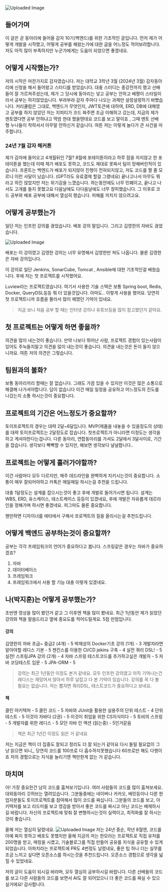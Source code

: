 ![Uploaded Image](https://gamzatech-bucket.s3.ap-northeast-2.amazonaws.com/post-images/105/e41b464c-e8dc-40e2-8f25-dcdfa0c2aeea_image.png)
## 들어가며
이 글은 곧 동아리에 들어올 감자 10기(백엔드)를 위한 기초적인 글입니다.
먼저 제가 어떻게 개발을 시작했고, 어떻게 공부를 해왔는가에 대한 글을 어느정도 적어보려합니다.
저도 아직 많이 부족하지만 누군가에게는 도움이 되었으면 좋겠네요. 

## 어떻게 시작했는가?
저의 시작은 마찬가지로 감자였습니다. 저는 대학교 3학년 3월 (2024년 3월)
감자동아리에 신청을 해서 들어왔고 스터디를 받았습니다. 대충 스터디는 종강전까지 했고
선배들이 잘 가르쳐주셨는데, 제가 그 당시에 동아리는 넣고 공부는 안하고 배짱이 스타일이라서
공부는 하지않았습니다. 부랴부랴 감자 주마다 나오는 과제만 설렁설렁하기 바빴습니다. 
커리큘럼은 그대로, 백엔드가 무엇인지, JWT토큰에 대하여, ERD, DB에 대해였고 
공부를 하지 않았던 저는 지피티가 코드 짜주면 조금 이해하고 갔는데, 지금의 제가 멘토였다면
공부 안하냐고 딱밤 한대 했을텐데요 코드를 보고 말이죠 , 그때 멘토 선배 형 누나들이 착하셔서
 아무말 안하신거 같습니다. 여튼 저는 이렇게 놀다가 큰 사건을 마주합니다.

### 24년 7월 감자 해커톤
제가 감자에 들어오고 4개월뒤인 7월? 8월에 포테이톤이라고 하루 잠을 자지않고 한 포테이톤을
했는데 이때 제가 배포도 못하고, 코드도 제대로 못짜서 팀이 망해버린적이 있습니다. 
프론트는 백엔드가 배포가 되지않아 진행이 전혀되지않고, 저도 코드를 짤 줄 모르니 이런 사달이
났습니다. (GPT라도 유료결제 할걸 그랬네요) 끝나고나서 아무도 뭐라고 하진 않았지만
저는 위기감을 느꼈습니다. 하는동안에도 너무 민폐이고, 끝나고 나서도 고개를 들지 못했고요
다음날에도 다다음날에도 너무 창피했습니다. 그 이후로 코드 공부와 배포 공부에 대해서 열심히
했습니다. 피해를 끼치지 않으려고요. 

## 어떻게 공부했는가
일단 저는 인프런 강의를 끊었습니다. 배포 강의 말입니다. 그리고 김영한의 자바도 끊었습니다. 

![Uploaded Image](https://gamzatech-bucket.s3.ap-northeast-2.amazonaws.com/post-images/105/c9002043-32f0-4994-a3be-785252473a86_image.png)

배포는 이 강의였고 김영한 강의는 너무 유명해서 김영한만 쳐도 나옵니다. 
물론 김영한은 자바 강의입니다. 

이 강의로 일단 Jenkins, SonarCube, Tomcat , Ansible에 대한 기초적인걸 배웠습니다. 
후에 저는 첫 프로젝트를 시작했어요.

Luview라는 프로젝트였습니다. 여기서 사용한 기술 스택은 보통 
Spring boot, Redis, Docker, QueryDSL등등 뭐 더 있을것입니다. 아마도.. 
이렇게 사용을 했어요. 당연히 첫 프로젝트니까 흐름을 몰라서 많이 헤맸던 기억이 있네요.

>지금 보니 처음 공부 할 때는 인터넷 강의나 유튜브등을 많이 참고했던거 같아요.

## 첫 프로젝트는 어떻게 하면 좋을까?
의견을 많이 내는것이 좋습니다. 만약 나보다 뛰어난 사람, 프로젝트 경험이 있는사람이 있어도
주눅들지말고 의견을 많이 내는것이 좋습니다. 의견을 내는것은 돈이 들지 않으니까요.
여튼 저의 의견은 그렇습니다. 

## 팀원과의 불화?
보통 동아리끼리 할때는 잘 없습니다. 그래도 가끔 있을 수 있지만 이것은 많은 소통으로 해결해
나가셔야합니다. 답이 없습니다 이건 매일 일정을 공유하고 어느정도의 진도를 나갔는지
소통 하시는것이 중요합니다.

## 프로젝트의 기간은 어느정도가 중요할까?
토이프로젝트의 경우는 대략 2달~6달입니다. 
MVP(제품을 내놓을 수 있을정도의 상태)를 대략 토이프로젝트는 2달정도로 잡습니다. 
첫프로젝트가 아니라면 이정도는 생각을 하고 계셔야한다는겁니다. 
다른 동아리, 연합동아리를 가셔도 2달에서 3달사이로, 기간을 잡습니다. 
생각보다 빡빡할 수 있지만, 해보면 생각보다 널널합니다.. 

## 프로젝트는 어떻게 흘러가야할까?
이건 사람마다 모두 다르지만, 매주 데드라인을 완벽하게 지키시는것이 중요합니다.
소통이 매우 잘되어야하고 카톡은 매일매일 하시는걸 추천을 드립니다. 

대충 1달정도는 설계를 잡으시는것이 좋고 후에 개발로 들어가시면 됩니다.
설계는 WBS, ERD, 유스케이스, 테스트케이스 등등이 있겠네요, 후에 개발은
자유롭게 데르라인을 정해가며 하시면 좋겠네요. 피그마도 물론 중요합니다.

웬만하면 디자이너를 에타에서 구해서 프로젝트의 질을 올리시는걸 추천드립니다.

## 어떻게 백엔드 공부하는것이 중요할까?
공부는 각각 프레임워크의 언어가 중요하다고 봅니다. 스프링같은 경우는 자바가 중요하겠죠?
1. 자바 
2. 데이터베이스
3. 프레임워크
4. 프레임워크에서 사용 할 기능
 대충 이렇게 있겠네요.

## 나(박지훈)는 어떻게 공부했는가?
초반엔 영상을 많이 봤던거 같고 그 이후엔 책을 많이 봤네요.
최근 1년동안 제가 읽었던 강의와 책을 말씀드리고 옆에 중요도를 적어드릴게요.
5점 만점입니다.

#### 강의
김영한의 자바 초급~ 중급2 (4개) - 5
박재성의 Docker기초 강의 (1개) - 3
개발자라면 알아야할 레디스 기본 - 5
젠킨스를 이용한 CI/CD jekins 구축 - 4
실전 쿼리 DSL! - 5
실전! 스프링JPA 강의 (2개) - 4
자바 스프링 테스트코드를 추가하고싶은 개발자 - 5
자바 코딩테스트 입문 - 5 
JPA-ORM - 5 

>강의는 최근 1년동안 이정도 본거 같네요. 모두 인프런 강의였고 
> 아직 기억나는건 레디스는 재밌어서 앉아서 하루 날잡고 다 본 기억이 있습니다.
> 강의를 꼭 다 볼 필요는 없습니다. 저는 뽑자면 쿼리DSL, 테스트코드가 중요하다고 보네요.

#### 책 

클린 아키텍처 - 5 
클린 코드 - 5
자바와 JUnit을 활용한 실용주의 단위 테스트 - 4
단위 테스트 - 5
이것이 자바다 (2권) - 5
이것이 취업을 위한 CS지식이다 - 5
토비의 스프링 - 5 
개발자를 위한 레디스 - 5
모던 자바 인 액션 (읽는중)  - 5인거같음 

>책은 최근 1년간 이정도 읽은 거 같네요

저는 지금은 책이 더 집중도 잘되고 정리도 더 잘 되는거 같아요 다시 돌릴 필요없이 
그냥 읽으면 되니,, 당연히 코드를 100프로 다 흡수하지못했습니다 60프로만 해도 다행이죠 
저의 경험으로는 지식을 늘리기엔 책만한게 없는 거 같습니다. 

## 마치며
아! 가장 중요한건 남의 코드를 훔쳐보기입니다. 여러 사람들의 코드를 많이 훔쳐보세요.
대외동아리 깃허브는 열려있습니다. 그분들중에는 네이버나 카카오, 배민등이나 다른 
현업자분들도 토이프로젝트를 참여해서 많이 코드를 짜십니다. 그분들의 코드를 보고,
아키텍처를 보고 리드미를 보고 영감을 받아서 좋은 코드를 짜시고 아닌 코드는 배제하시길
바랍니다. 자신의 프로젝트에 맞춰 잘 변형하시는것이 실력이고, 최적화를 잘 하시는것이
좋습니다. 

 올해 저는 열심히 달렸네요.
![Uploaded Image](https://gamzatech-bucket.s3.ap-northeast-2.amazonaws.com/post-images/105/7a960b8b-e8bb-4895-8ea6-18c2cb62a267_image.png)
저는 24년 중순, 작년 8월엔, 코드를 아예 짜지 못하고 배포도 못했지만 올해 지금의 저는
한모라는 프로젝트로 직접 유저를 200명을 받고, 매칭을 시켰고, 기술블로그를 직접 만들어
공유를 지식을 공유할 수 있게 되었습니다. 
아파치라는 프로젝트에 PR도 4번정도 날렸네요, 좋은 팁 하나 더는 실무를 조금 느끼고 싶다면
오픈소스를 하시는것을 추천드립니다. 오픈소스 경험으로 생각을 넓힐 수 있었네요.

저의 글이 도움이 되시길 바라며, 모두 열심히 공부하시길 바랍니다.
다른 선배들의 코드를 보고 다른 사람들의 코드를 보면서 AI도 잘 되어있으니 더 좋은 코드를
짜실 수 있으실거에요! 감사합니다.
